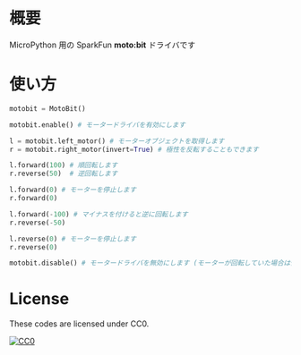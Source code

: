 # 概要

MicroPython 用の SparkFun **moto:bit** ドライバです

# 使い方

```python
motobit = MotoBit()

motobit.enable() # モータードライバを有効にします

l = motobit.left_motor() # モーターオブジェクトを取得します
r = motobit.right_motor(invert=True) # 極性を反転することもできます

l.forward(100) # 順回転します
r.reverse(50)  # 逆回転します

l.forward(0) # モーターを停止します
r.forward(0)

l.forward(-100) # マイナスを付けると逆に回転します
r.reverse(-50)

l.reverse(0) # モーターを停止します
r.reverse(0)

motobit.disable() # モータードライバを無効にします (モーターが回転していた場合は停止します)
```

# License

These codes are licensed under CC0.

[![CC0](https://i.creativecommons.org/p/zero/1.0/88x31.png "CC0")](https://creativecommons.org/publicdomain/zero/1.0/deed.ja)

